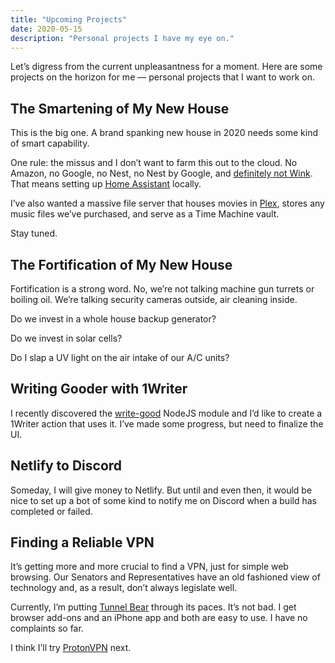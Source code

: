 ```yaml
---
title: "Upcoming Projects"
date: 2020-05-15
description: "Personal projects I have my eye on."
---
```


Let’s digress from the current unpleasantness for a moment. Here are some projects on the horizon for me — personal projects that I want to work on. 

## The Smartening of My New House

This is the big one. A brand spanking new house in 2020 needs some kind of smart capability. 

One rule: the missus and I don’t want to farm this out to the cloud. No Amazon, no Google, no Nest, no Nest by Google, and [definitely not Wink](https://www.theverge.com/2020/5/6/21249950/smart-home-platform-wink-monthly-subscription). That means setting up [Home Assistant](https://www.home-assistant.io/) locally. 

I’ve also wanted a massive file server that houses movies in [Plex](https://www.plex.tv/), stores any music files we’ve purchased, and serve as a Time Machine vault. 

Stay tuned. 

## The Fortification of My New House 

Fortification is a strong word. No, we’re not talking machine gun turrets or boiling oil. We’re talking security cameras outside, air cleaning inside. 

Do we invest in a whole house backup generator? 

Do we invest in solar cells?

Do I slap a UV light on the air intake of our A/C units?

## Writing Gooder with 1Writer

I recently discovered the [write-good](https://github.com/btford/write-good) NodeJS module and I’d like to create a 1Writer action that uses it. I’ve made some progress, but need to finalize the UI. 

## Netlify to Discord

Someday, I will give money to Netlify. But until and even then, it would be nice to set up a bot of some kind to notify me on Discord when a build has completed or failed. 

## Finding a Reliable VPN

It’s getting more and more crucial to find a VPN, just for simple web browsing. Our Senators and Representatives have an old fashioned view of technology and, as a result, don’t always legislate well. 

Currently, I’m putting [Tunnel Bear](https://www.tunnelbear.com/) through its paces. It’s not bad. I get browser add-ons and an iPhone app and both are easy to use. I have no complaints so far. 

I think I’ll try [ProtonVPN](https://protonvpn.com/) next. 
